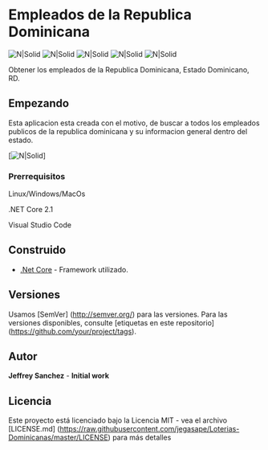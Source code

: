 # Empleados de la Republica Dominicana

![N|Solid](https://img.shields.io/badge/build-passing-brightgreen.svg) ![N|Solid](https://img.shields.io/badge/.net%20core-%3E%202.1-brightgreen.svg) ![N|Solid](https://img.shields.io/badge/size-1.1%20MB-blue.svg) ![N|Solid](https://img.shields.io/github/license/mashape/apistatus.svg) ![N|Solid](https://img.shields.io/badge/release-v1.2-blue.svg)

Obtener los empleados de la Republica Dominicana, Estado Dominicano, RD.

## Empezando

Esta aplicacion esta creada con el motivo, de buscar a todos los empleados publicos de la republica dominicana y su informacion general dentro del estado.

[![N|Solid](https://user-images.githubusercontent.com/44595343/48740996-9e637d00-ec27-11e8-9e0c-062eeaad5821.png)]

### Prerrequisitos

 Linux/Windows/MacOs
 
.NET Core 2.1

 Visual Studio Code

## Construido

* [.Net Core](https://docs.microsoft.com/en-us/dotnet/core/whats-new/dotnet-core-2-1) - Framework  utilizado.

## Versiones

Usamos [SemVer] (http://semver.org/) para las versiones. Para las versiones disponibles, consulte [etiquetas en este repositorio] (https://github.com/your/project/tags).

## Autor

**Jeffrey Sanchez** - **Initial work**

## Licencia

Este proyecto está licenciado bajo la Licencia MIT - vea el archivo [LICENSE.md] (https://raw.githubusercontent.com/jegasape/Loterias-Dominicanas/master/LICENSE) para más detalles

